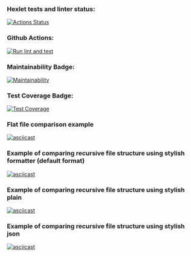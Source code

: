 ### Hexlet tests and linter status:
[![Actions Status](https://github.com/Maksyliator/php-project-lvl2/workflows/hexlet-check/badge.svg)](https://github.com/Maksyliator/php-project-lvl2/actions)
### Github Actions:
[![Run lint and test](https://github.com/Maksyliator/php-project-lvl2/actions/workflows/Run%20lint%20and%20test.yml/badge.svg)](https://github.com/Maksyliator/php-project-lvl2/actions/workflows/Run%20lint%20and%20test.yml)
### Maintainability Badge:
[![Maintainability](https://api.codeclimate.com/v1/badges/ad3efdd3f6bf33cb4b49/maintainability)](https://codeclimate.com/github/Maksyliator/php-project-lvl2/maintainability)
### Test Coverage Badge:
[![Test Coverage](https://api.codeclimate.com/v1/badges/ad3efdd3f6bf33cb4b49/test_coverage)](https://codeclimate.com/github/Maksyliator/php-project-lvl2/test_coverage)

### Flat file comparison example
[![asciicast](https://asciinema.org/a/oL5bkXWFXB97ijVskiu4y3EMW.svg)](https://asciinema.org/a/oL5bkXWFXB97ijVskiu4y3EMW)

### Example of comparing recursive file structure using stylish formatter (default format)
[![asciicast](https://asciinema.org/a/YO6we0k2QQXs8odCT3eaGpQ7R.svg)](https://asciinema.org/a/YO6we0k2QQXs8odCT3eaGpQ7R)

### Example of comparing recursive file structure using stylish plain
[![asciicast](https://asciinema.org/a/JzYfV4lPh5QtBd24FuWRPhf4G.svg)](https://asciinema.org/a/JzYfV4lPh5QtBd24FuWRPhf4G)

### Example of comparing recursive file structure using stylish json
[![asciicast](https://asciinema.org/a/E6OIr4aCHkYa0Th1X6SaZbhwU.svg)](https://asciinema.org/a/E6OIr4aCHkYa0Th1X6SaZbhwU)